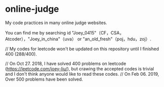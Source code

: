 # online-judge
My code practices in many online judge websites. 

You can find me by searching id "Joey_0415"（CF，CSA， Atcoder），"Joey_in_china"（uva） or "an_old_fresh"（poj，hdu，zoj）. 

// My codes for leetcode won't be updated on this repository until I finished 400 (288/400). 

// On Oct 27. 2018, I have solved 400 problems on leetcode (https://leetcode.com/joey-liu/),  but crawing the accepted codes is trivial and I don't think anyone would like to read these codes. 
// On Feb 06. 2019, Over 500 problems have been solved.
